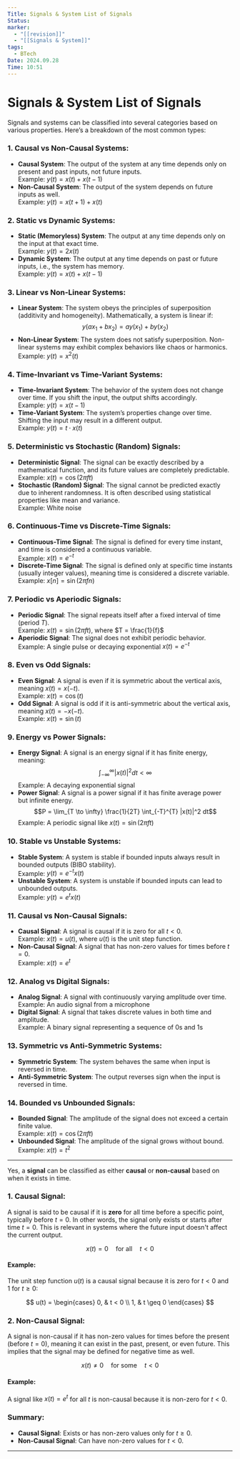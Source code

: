 ```yaml
---
Title: Signals & System List of Signals
Status: 
marker:
  - "[[revision]]"
  - "[[Signals & System]]"
tags:
  - BTech
Date: 2024.09.28
Time: 10:51
---
```

# Signals & System List of Signals


Signals and systems can be classified into several categories based on various properties. Here’s a breakdown of the most common types:

### 1. Causal vs Non-Causal Systems:
- **Causal System**: The output of the system at any time depends only on present and past inputs, not future inputs.  
  Example: $y(t) = x(t) + x(t-1)$
- **Non-Causal System**: The output of the system depends on future inputs as well.  
  Example: $y(t) = x(t+1) + x(t)$

### 2. Static vs Dynamic Systems:
- **Static (Memoryless) System**: The output at any time depends only on the input at that exact time.  
  Example: $y(t) = 2x(t)$
- **Dynamic System**: The output at any time depends on past or future inputs, i.e., the system has memory.  
  Example: $y(t) = x(t) + x(t-1)$

### 3. Linear vs Non-Linear Systems:
- **Linear System**: The system obeys the principles of superposition (additivity and homogeneity). Mathematically, a system is linear if:
  $$y(ax_1 + bx_2) = ay(x_1) + by(x_2)$$
- **Non-Linear System**: The system does not satisfy superposition. Non-linear systems may exhibit complex behaviors like chaos or harmonics.  
  Example: $y(t) = x^2(t)$

### 4. Time-Invariant vs Time-Variant Systems:
- **Time-Invariant System**: The behavior of the system does not change over time. If you shift the input, the output shifts accordingly.  
  Example: $y(t) = x(t-1)$
- **Time-Variant System**: The system’s properties change over time. Shifting the input may result in a different output.  
  Example: $y(t) = t \cdot x(t)$

### 5. Deterministic vs Stochastic (Random) Signals:
- **Deterministic Signal**: The signal can be exactly described by a mathematical function, and its future values are completely predictable.  
  Example: $x(t) = \cos(2\pi f t)$
- **Stochastic (Random) Signal**: The signal cannot be predicted exactly due to inherent randomness. It is often described using statistical properties like mean and variance.  
  Example: White noise

### 6. Continuous-Time vs Discrete-Time Signals:
- **Continuous-Time Signal**: The signal is defined for every time instant, and time is considered a continuous variable.  
  Example: $x(t) = e^{-t}$
- **Discrete-Time Signal**: The signal is defined only at specific time instants (usually integer values), meaning time is considered a discrete variable.  
  Example: $x[n] = \sin(2\pi f n)$

### 7. Periodic vs Aperiodic Signals:
- **Periodic Signal**: The signal repeats itself after a fixed interval of time (period $T$).  
  Example: $x(t) = \sin(2\pi f t)$, where $T = \frac{1}{f}$
- **Aperiodic Signal**: The signal does not exhibit periodic behavior.  
  Example: A single pulse or decaying exponential $x(t) = e^{-t}$

### 8. Even vs Odd Signals:
- **Even Signal**: A signal is even if it is symmetric about the vertical axis, meaning $x(t) = x(-t)$.  
  Example: $x(t) = \cos(t)$
- **Odd Signal**: A signal is odd if it is anti-symmetric about the vertical axis, meaning $x(t) = -x(-t)$.  
  Example: $x(t) = \sin(t)$

### 9. Energy vs Power Signals:
- **Energy Signal**: A signal is an energy signal if it has finite energy, meaning:
  $$\int_{-\infty}^{\infty} |x(t)|^2 dt < \infty$$
  Example: A decaying exponential signal
- **Power Signal**: A signal is a power signal if it has finite average power but infinite energy.
  $$P = \lim_{T \to \infty} \frac{1}{2T} \int_{-T}^{T} |x(t)|^2 dt$$
  Example: A periodic signal like $x(t) = \sin(2\pi f t)$

### 10. Stable vs Unstable Systems:
- **Stable System**: A system is stable if bounded inputs always result in bounded outputs (BIBO stability).  
  Example: $y(t) = e^{-t}x(t)$
- **Unstable System**: A system is unstable if bounded inputs can lead to unbounded outputs.  
  Example: $y(t) = e^{t}x(t)$

### 11. Causal vs Non-Causal Signals:
- **Causal Signal**: A signal is causal if it is zero for all $t < 0$.  
  Example: $x(t) = u(t)$, where $u(t)$ is the unit step function.
- **Non-Causal Signal**: A signal that has non-zero values for times before $t = 0$.  
  Example: $x(t) = e^{t}$

### 12. Analog vs Digital Signals:
- **Analog Signal**: A signal with continuously varying amplitude over time.  
  Example: An audio signal from a microphone
- **Digital Signal**: A signal that takes discrete values in both time and amplitude.  
  Example: A binary signal representing a sequence of 0s and 1s

### 13. Symmetric vs Anti-Symmetric Systems:
- **Symmetric System**: The system behaves the same when input is reversed in time.
- **Anti-Symmetric System**: The output reverses sign when the input is reversed in time.

### 14. Bounded vs Unbounded Signals:
- **Bounded Signal**: The amplitude of the signal does not exceed a certain finite value.  
  Example: $x(t) = \cos(2\pi f t)$
- **Unbounded Signal**: The amplitude of the signal grows without bound.  
  Example: $x(t) = t^2$

---

Yes, a **signal** can be classified as either **causal** or **non-causal** based on when it exists in time.

### 1. **Causal Signal**:
A signal is said to be causal if it is **zero** for all time before a specific point, typically before $t = 0$. In other words, the signal only exists or starts after time $t = 0$. This is relevant in systems where the future input doesn't affect the current output.

$$
x(t) = 0 \quad \text{for all} \quad t < 0
$$

#### Example:
The unit step function $u(t)$ is a causal signal because it is zero for $t < 0$ and 1 for $t \geq 0$:

$$
u(t) = \begin{cases}
0, & t < 0 \\
1, & t \geq 0
\end{cases}
$$

### 2. **Non-Causal Signal**:
A signal is non-causal if it has non-zero values for times before the present (before $t = 0$), meaning it can exist in the past, present, or even future. This implies that the signal may be defined for negative time as well.

$$
x(t) \neq 0 \quad \text{for some} \quad t < 0
$$

#### Example:
A signal like $x(t) = e^t$ for all $t$ is non-causal because it is non-zero for $t < 0$.

### Summary:
- **Causal Signal**: Exists or has non-zero values only for $t \geq 0$.
- **Non-Causal Signal**: Can have non-zero values for $t < 0$.

---

